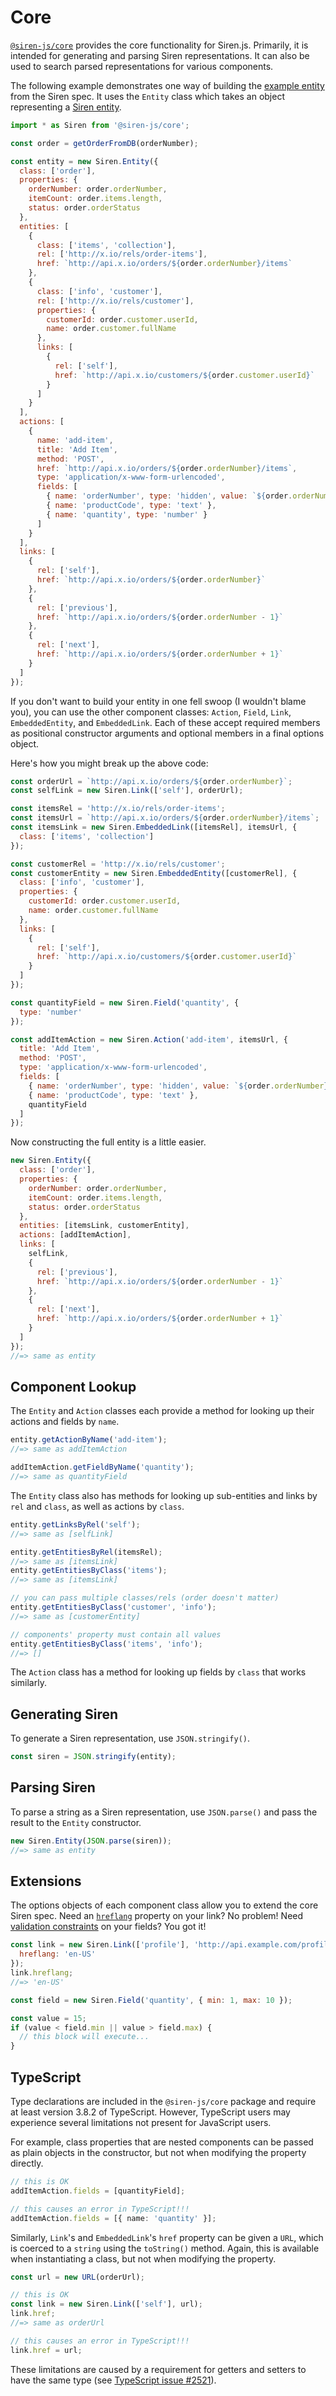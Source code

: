 # Core

[`@siren-js/core`](https://siren-js.github.io/core) provides the core
functionality for Siren.js. Primarily, it is intended for generating and parsing
Siren representations. It can also be used to search parsed representations for
various components.

The following example demonstrates one way of building the
[example entity][siren-example] from the Siren spec. It uses the `Entity` class
which takes an object representing a [Siren entity][siren-entity].

[siren-example]: https://github.com/kevinswiber/siren#example
[siren-entity]: https://github.com/kevinswiber/siren#entity

```js
import * as Siren from '@siren-js/core';

const order = getOrderFromDB(orderNumber);

const entity = new Siren.Entity({
  class: ['order'],
  properties: {
    orderNumber: order.orderNumber,
    itemCount: order.items.length,
    status: order.orderStatus
  },
  entities: [
    {
      class: ['items', 'collection'],
      rel: ['http://x.io/rels/order-items'],
      href: `http://api.x.io/orders/${order.orderNumber}/items`
    },
    {
      class: ['info', 'customer'],
      rel: ['http://x.io/rels/customer'],
      properties: {
        customerId: order.customer.userId,
        name: order.customer.fullName
      },
      links: [
        {
          rel: ['self'],
          href: `http://api.x.io/customers/${order.customer.userId}`
        }
      ]
    }
  ],
  actions: [
    {
      name: 'add-item',
      title: 'Add Item',
      method: 'POST',
      href: `http://api.x.io/orders/${order.orderNumber}/items`,
      type: 'application/x-www-form-urlencoded',
      fields: [
        { name: 'orderNumber', type: 'hidden', value: `${order.orderNumber}` },
        { name: 'productCode', type: 'text' },
        { name: 'quantity', type: 'number' }
      ]
    }
  ],
  links: [
    {
      rel: ['self'],
      href: `http://api.x.io/orders/${order.orderNumber}`
    },
    {
      rel: ['previous'],
      href: `http://api.x.io/orders/${order.orderNumber - 1}`
    },
    {
      rel: ['next'],
      href: `http://api.x.io/orders/${order.orderNumber + 1}`
    }
  ]
});
```

If you don't want to build your entity in one fell swoop (I wouldn't blame you),
you can use the other component classes: `Action`, `Field`, `Link`,
`EmbeddedEntity`, and `EmbeddedLink`. Each of these accept required
members as positional constructor arguments and optional members in a final
options object.

Here's how you might break up the above code:

```js
const orderUrl = `http://api.x.io/orders/${order.orderNumber}`;
const selfLink = new Siren.Link(['self'], orderUrl);

const itemsRel = 'http://x.io/rels/order-items';
const itemsUrl = `http://api.x.io/orders/${order.orderNumber}/items`;
const itemsLink = new Siren.EmbeddedLink([itemsRel], itemsUrl, {
  class: ['items', 'collection']
});

const customerRel = 'http://x.io/rels/customer';
const customerEntity = new Siren.EmbeddedEntity([customerRel], {
  class: ['info', 'customer'],
  properties: {
    customerId: order.customer.userId,
    name: order.customer.fullName
  },
  links: [
    {
      rel: ['self'],
      href: `http://api.x.io/customers/${order.customer.userId}`
    }
  ]
});

const quantityField = new Siren.Field('quantity', {
  type: 'number'
});

const addItemAction = new Siren.Action('add-item', itemsUrl, {
  title: 'Add Item',
  method: 'POST',
  type: 'application/x-www-form-urlencoded',
  fields: [
    { name: 'orderNumber', type: 'hidden', value: `${order.orderNumber}` },
    { name: 'productCode', type: 'text' },
    quantityField
  ]
});
```

Now constructing the full entity is a little easier.

```js
new Siren.Entity({
  class: ['order'],
  properties: {
    orderNumber: order.orderNumber,
    itemCount: order.items.length,
    status: order.orderStatus
  },
  entities: [itemsLink, customerEntity],
  actions: [addItemAction],
  links: [
    selfLink,
    {
      rel: ['previous'],
      href: `http://api.x.io/orders/${order.orderNumber - 1}`
    },
    {
      rel: ['next'],
      href: `http://api.x.io/orders/${order.orderNumber + 1}`
    }
  ]
});
//=> same as entity
```

## Component Lookup

The `Entity` and `Action` classes each provide a method for looking up their
actions and fields by `name`.

```js
entity.getActionByName('add-item');
//=> same as addItemAction

addItemAction.getFieldByName('quantity');
//=> same as quantityField
```

The `Entity` class also has methods for looking up sub-entities and links by
`rel` and `class`, as well as actions by `class`.

```js
entity.getLinksByRel('self');
//=> same as [selfLink]

entity.getEntitiesByRel(itemsRel);
//=> same as [itemsLink]
entity.getEntitiesByClass('items');
//=> same as [itemsLink]

// you can pass multiple classes/rels (order doesn't matter)
entity.getEntitiesByClass('customer', 'info');
//=> same as [customerEntity]

// components' property must contain all values
entity.getEntitiesByClass('items', 'info');
//=> []
```

The `Action` class has a method for looking up fields by `class` that works
similarly.

## Generating Siren

To generate a Siren representation, use `JSON.stringify()`.

```js
const siren = JSON.stringify(entity);
```

## Parsing Siren

To parse a string as a Siren representation, use `JSON.parse()` and pass the
result to the `Entity` constructor.

```js
new Siren.Entity(JSON.parse(siren));
//=> same as entity
```

## Extensions

The options objects of each component class allow you to extend the core Siren
spec. Need an [`hreflang`][rfc8288-3.4.1] property on your link? No problem!
Need [validation constraints][hc] on your fields? You got it!

[hc]: https://html.spec.whatwg.org/multipage/form-control-infrastructure.html#constraints
[rfc8288-3.4.1]: https://tools.ietf.org/html/rfc8288#section-3.4.1

```js
const link = new Siren.Link(['profile'], 'http://api.example.com/profile', {
  hreflang: 'en-US'
});
link.hreflang;
//=> 'en-US'

const field = new Siren.Field('quantity', { min: 1, max: 10 });

const value = 15;
if (value < field.min || value > field.max) {
  // this block will execute...
}
```

## TypeScript

Type declarations are included in the `@siren-js/core` package and require at
least version 3.8.2 of TypeScript. However, TypeScript users may experience
several limitations not present for JavaScript users.

For example, class properties that are nested components can be passed as plain
objects in the constructor, but not when modifying the property directly.

```ts
// this is OK
addItemAction.fields = [quantityField];

// this causes an error in TypeScript!!!
addItemAction.fields = [{ name: 'quantity' }];
```

Similarly, `Link`'s and `EmbeddedLink`'s `href` property can be given a `URL`,
which is coerced to a `string` using the `toString()` method. Again, this is
available when instantiating a class, but not when modifying the property.

```ts
const url = new URL(orderUrl);

// this is OK
const link = new Siren.Link(['self'], url);
link.href;
//=> same as orderUrl

// this causes an error in TypeScript!!!
link.href = url;
```

These limitations are caused by a requirement for getters and setters to have
the same type (see [TypeScript issue #2521][ts-2521]).

[ts-2521]: https://github.com/microsoft/TypeScript/issues/2521
